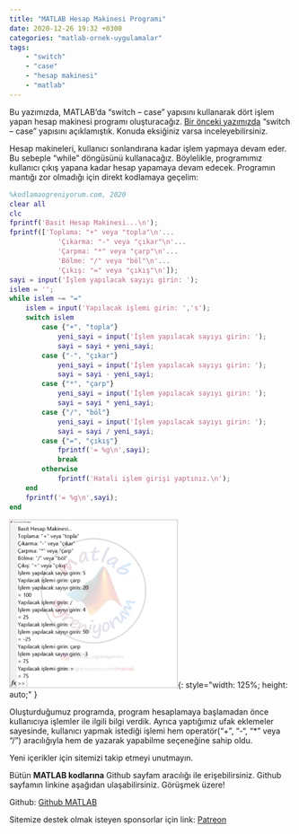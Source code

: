 ```yaml
---
title: "MATLAB Hesap Makinesi Programı"
date: 2020-12-26 19:32 +0300
categories: "matlab-ornek-uygulamalar"
tags:  
    - "switch"
    - "case"
    - "hesap makinesi" 
    - "matlab"
---
```


Bu yazımızda, MATLAB’da “switch – case” yapısını kullanarak dört işlem yapan hesap makinesi programı oluşturacağız. [Bir önceki yazımızda](https://www.kodlamaogreniyorum.com/matlab-switch-case-yapisi/) “switch – case” yapısını açıklamıştık. Konuda eksiğiniz varsa inceleyebilirsiniz. 

Hesap makineleri, kullanıcı sonlandırana kadar işlem yapmaya devam eder. Bu sebeple “while” döngüsünü kullanacağız. Böylelikle, programımız kullanıcı çıkış yapana kadar hesap yapamaya devam edecek. Programın mantığı zor olmadığı için direkt kodlamaya geçelim:

```matlab
%kodlamaogreniyorum.com, 2020
clear all
clc
fprintf('Basit Hesap Makinesi...\n');
fprintf(['Toplama: "+" veya "topla"\n'...
            'Çıkarma: "-" veya "çıkar"\n'...
            'Çarpma: "*" veya "çarp"\n'...
            'Bölme: "/" veya "böl"\n'...
            'Çıkış: "=" veya "çıkış"\n']);
sayi = input('İşlem yapılacak sayıyı girin: ');
islem = '';
while islem ~= "="
    islem = input('Yapılacak işlemi girin: ','s');
    switch islem
        case {"+", "topla"}
            yeni_sayi = input('İşlem yapılacak sayıyı girin: ');
            sayi = sayi + yeni_sayi;
        case {"-", "çıkar"}
            yeni_sayi = input('İşlem yapılacak sayıyı girin: ');
            sayi = sayi - yeni_sayi;
        case {"*", "çarp"}
            yeni_sayi = input('İşlem yapılacak sayıyı girin: ');
            sayi = sayi * yeni_sayi;
        case {"/", "böl"}
            yeni_sayi = input('İşlem yapılacak sayıyı girin: ');
            sayi = sayi / yeni_sayi;
        case {"=", "çıkış"}
            fprintf('= %g\n',sayi);
            break
        otherwise
            fprintf('Hatali işlem girişi yaptınız.\n');
    end
    fprintf('= %g\n',sayi);
end
```

![](/assets/img/matlab/matlab77.webp){: style="width: 125%; height: auto;" }

Oluşturduğumuz programda, program hesaplamaya başlamadan önce kullanıcıya işlemler ile ilgili bilgi verdik. Ayrıca yaptığımız ufak eklemeler sayesinde, kullanıcı yapmak istediği işlemi hem operatör(“+”, “-“, “*” veya “/”) aracılığıyla hem de yazarak yapabilme seçeneğine sahip oldu.

Yeni içerikler için sitemizi takip etmeyi unutmayın.

Bütün **MATLAB kodlarına** Github sayfam aracılığı ile erişebilirsiniz. Github sayfamın linkine aşağıdan ulaşabilirsiniz. Görüşmek üzere!

Github: [Github MATLAB](https://github.com/TunahanBilgic/kodlamaogreniyorum/tree/main/matlab)

Sitemize destek olmak isteyen sponsorlar için link: [Patreon](https://patreon.com/tunahanbilgic)